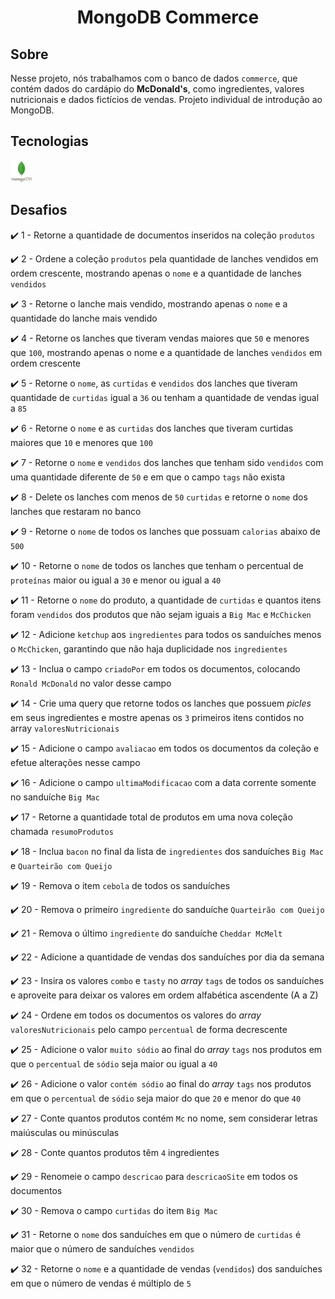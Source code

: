 
<h1 align="center">MongoDB Commerce</h1>
<!-- Status -->

<!-- <h4 align="center"> 
	🚧  Sd 0x Mongodb Commerce 🚀 Em construção...  🚧
</h4> 

<hr> -->


## Sobre ##

Nesse projeto, nós trabalhamos com o banco de dados `commerce`, que contém dados do cardápio do **McDonald's**, como ingredientes, valores nutricionais e dados fictícios de vendas. Projeto individual de introdução ao MongoDB.

##  Tecnologias ##

  <a href="https://www.mongodb.com/" target="_blank" rel="noreferrer"> <img src="https://raw.githubusercontent.com/devicons/devicon/master/icons/mongodb/mongodb-original-wordmark.svg" alt="mongodb" width="35" height="35"/> </a>

## Desafios ##



:heavy_check_mark: 1 - Retorne a quantidade de documentos inseridos na coleção `produtos`


:heavy_check_mark: 2 - Ordene a coleção `produtos` pela quantidade de lanches vendidos em ordem crescente, mostrando apenas o `nome` e a quantidade de lanches `vendidos`


:heavy_check_mark: 3 - Retorne o lanche mais vendido, mostrando apenas o `nome` e a quantidade do lanche mais vendido


:heavy_check_mark: 4 - Retorne os lanches que tiveram vendas maiores que `50` e menores que `100`, mostrando apenas o nome e a quantidade de lanches `vendidos` em ordem crescente


:heavy_check_mark: 5 - Retorne o `nome`, as `curtidas` e `vendidos` dos lanches que tiveram quantidade de `curtidas` igual a `36` ou tenham a quantidade de vendas igual a `85`


:heavy_check_mark: 6 - Retorne o `nome` e as `curtidas` dos lanches que tiveram curtidas maiores que `10` e menores que `100`


:heavy_check_mark: 7 - Retorne o `nome` e `vendidos` dos lanches que tenham sido `vendidos` com uma quantidade diferente de `50` e em que o campo `tags` não exista


:heavy_check_mark: 8 - Delete os lanches com menos de `50` `curtidas` e retorne o `nome` dos lanches que restaram no banco


:heavy_check_mark: 9 - Retorne o `nome` de todos os lanches que possuam `calorias` abaixo de `500`


:heavy_check_mark: 10 - Retorne o `nome` de todos os lanches que tenham o percentual de `proteínas` maior ou igual a `30` e menor ou igual a `40`


:heavy_check_mark: 11 - Retorne o `nome` do produto, a quantidade de `curtidas` e quantos itens foram `vendidos` dos produtos que não sejam iguais a `Big Mac` e `McChicken`


:heavy_check_mark: 12 - Adicione `ketchup` aos `ingredientes` para todos os sanduíches menos o `McChicken`, garantindo que não haja duplicidade nos `ingredientes`

:heavy_check_mark: 13 - Inclua o campo `criadoPor` em todos os documentos, colocando `Ronald McDonald` no valor desse campo

:heavy_check_mark: 14 - Crie uma query que retorne todos os lanches que possuem *picles* em seus ingredientes e mostre apenas os `3` primeiros itens contidos no array `valoresNutricionais`

:heavy_check_mark: 15 - Adicione o campo `avaliacao` em todos os documentos da coleção e efetue alterações nesse campo

:heavy_check_mark: 16 - Adicione o campo `ultimaModificacao` com a data corrente somente no sanduíche `Big Mac`


:heavy_check_mark: 17 - Retorne a quantidade total de produtos em uma nova coleção chamada `resumoProdutos`

:heavy_check_mark: 18 - Inclua `bacon` no final da lista de `ingredientes` dos sanduíches `Big Mac` e `Quarteirão com Queijo`

:heavy_check_mark: 19 - Remova o item `cebola` de todos os sanduíches

:heavy_check_mark: 20 - Remova o primeiro `ingrediente` do sanduíche `Quarteirão com Queijo`

:heavy_check_mark: 21 - Remova o último `ingrediente` do sanduíche `Cheddar McMelt`

:heavy_check_mark: 22 - Adicione a quantidade de vendas dos sanduíches por dia da semana

:heavy_check_mark: 23 - Insira os valores `combo` e `tasty` no _array_ `tags` de todos os sanduíches e aproveite para deixar os valores em ordem alfabética ascendente (A a Z)

:heavy_check_mark: 24 - Ordene em todos os documentos os valores do _array_ `valoresNutricionais` pelo campo `percentual` de forma decrescente


:heavy_check_mark: 25 - Adicione o valor `muito sódio` ao final do _array_ `tags` nos produtos em que o `percentual` de `sódio` seja maior ou igual a `40`

:heavy_check_mark: 26 - Adicione o valor `contém sódio` ao final do _array_ `tags` nos produtos em que o `percentual` de `sódio` seja maior do que `20` e menor do que `40`

:heavy_check_mark: 27 - Conte quantos produtos contém `Mc` no nome, sem considerar letras maiúsculas ou minúsculas

:heavy_check_mark: 28 - Conte quantos produtos têm `4` ingredientes

:heavy_check_mark: 29 - Renomeie o campo `descricao` para `descricaoSite` em todos os documentos

:heavy_check_mark: 30 - Remova o campo `curtidas` do item `Big Mac`

:heavy_check_mark: 31 - Retorne o `nome` dos sanduíches em que o número de `curtidas` é maior que o número de sanduíches `vendidos`

:heavy_check_mark: 32 - Retorne o `nome` e a quantidade de vendas (`vendidos`) dos sanduíches em que o número de vendas é múltiplo de `5`


<!-- <br>

Feito com :heart: por <a href="https://github.com/cecilia-martins" target="_blank">Cecília Martins</a> -->


<!-- <a href="#top">Voltar para o topo</a> -->
